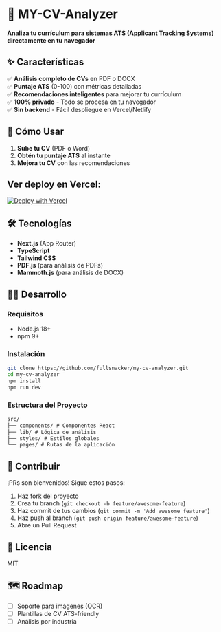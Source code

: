 # 📄 MY-CV-Analyzer

**Analiza tu currículum para sistemas ATS (Applicant Tracking Systems) directamente en tu navegador**

## ✨ Características

✅ **Análisis completo de CVs** en PDF o DOCX  
✅ **Puntaje ATS** (0-100) con métricas detalladas  
✅ **Recomendaciones inteligentes** para mejorar tu currículum  
✅ **100% privado** - Todo se procesa en tu navegador  
✅ **Sin backend** - Fácil despliegue en Vercel/Netlify

## 🚀 Cómo Usar

1. **Sube tu CV** (PDF o Word)
2. **Obtén tu puntaje ATS** al instante
3. **Mejora tu CV** con las recomendaciones

## Ver deploy en Vercel:

[![Deploy with Vercel](https://vercel.com/button)](https://my-cv-analyzer.vercel.app)

## 🛠 Tecnologías

- **Next.js** (App Router)
- **TypeScript**
- **Tailwind CSS**
- **PDF.js** (para análisis de PDFs)
- **Mammoth.js** (para análisis de DOCX)

## 🧑‍💻 Desarrollo

### Requisitos

- Node.js 18+
- npm 9+

### Instalación

```bash
git clone https://github.com/fullsnacker/my-cv-analyzer.git
cd my-cv-analyzer
npm install
npm run dev
```

### Estructura del Proyecto

```markdown
src/
├── components/ # Componentes React
├── lib/ # Lógica de análisis
├── styles/ # Estilos globales
└── pages/ # Rutas de la aplicación
```

## 🤝 Contribuir

¡PRs son bienvenidos! Sigue estos pasos:

1. Haz fork del proyecto
2. Crea tu branch (`git checkout -b feature/awesome-feature`)
3. Haz commit de tus cambios (`git commit -m 'Add awesome feature'`)
4. Haz push al branch (`git push origin feature/awesome-feature`)
5. Abre un Pull Request

## 📄 Licencia

MIT

## 🗺 Roadmap

- [ ] Soporte para imágenes (OCR)
- [ ] Plantillas de CV ATS-friendly
- [ ] Análisis por industria
